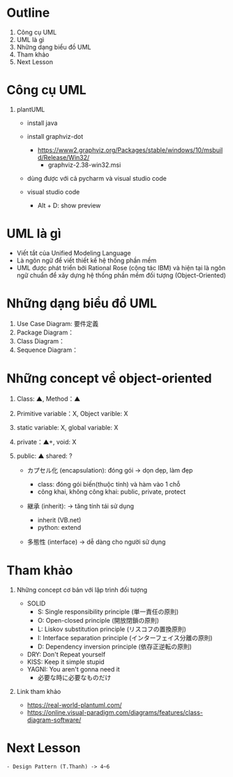 # Outline
1. Công cụ UML
1. UML là gì
1. Những dạng biểu đồ UML
1. Tham khảo
1. Next Lesson

# Công cụ UML
1. plantUML
    - install java
    - install graphviz-dot
        - https://www2.graphviz.org/Packages/stable/windows/10/msbuild/Release/Win32/
            - graphviz-2.38-win32.msi
    - dùng được với cả pycharm và visual studio code

    - visual studio code
        - Alt + D: show preview

# UML là gì
- Viết tắt của Unified Modeling Language
- Là ngôn ngữ để viết thiết kế hệ thống phần mềm
- UML được phát triển bởi Rational Rose (cộng tác IBM) và hiện tại 
là ngôn ngữ chuẩn để xây dựng hệ thống phần mềm đối tượng (Object-Oriented)

# Những dạng biểu đồ UML
1. Use Case Diagram: 要件定義
1. Package Diagram：
1. Class Diagram：
1. Sequence Diagram：

# Những concept về object-oriented
1. Class: ▲, Method：▲
2. Primitive variable：X, Object varible: X
3. static variable: X, global variable: X
4. private：▲+, void: X
5. public: ▲ shared: ?
        
    - カプセル化 (encapsulation): đóng gói -> dọn dẹp, làm đẹp
        - class: đóng gói biến(thuộc tính) và hàm vào 1 chỗ
        - công khai, không công khai: public, private, protect
    
    - 継承 (inherit): -> tăng tính tái sử dụng 
        - inherit (VB.net)
        - python: extend
    
    - 多態性 (interface) -> dễ dàng cho người sử dụng

# Tham khảo
1. Những concept cơ bản với lập trình đối tượng
    - SOLID
        - S: Single responsibility principle (単一責任の原則)
        - O: Open-closed principle (開放閉鎖の原則)
        - L: Liskov substitution principle (リスコフの置換原則)
        - I: Interface separation principle (インターフェイス分離の原則)
        - D: Dependency inversion principle (依存正逆転の原則)
    - DRY: Don't Repeat yourself
    - KISS: Keep it simple stupid
    - YAGNI: You aren't gonna need it
        - 必要な時に必要なものだけ
        
2. Link tham khảo
    - https://real-world-plantuml.com/
    - https://online.visual-paradigm.com/diagrams/features/class-diagram-software/

# Next Lesson
    - Design Pattern (T.Thanh) -> 4~6
        
        
        

        

